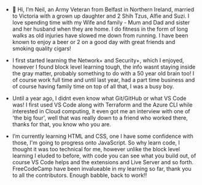- 👋 Hi, I’m Neil, an Army Veteran from Belfast in Northern Ireland, married to Victoria with a grown up daughter and 2 Shih Tzus, Alfie and Suzi.
    I love spending time with my Wife and family - Mum and Dad and sister and her husband when they are home. I do fitness in the form of long walks as old injuries have slowed me down from running.
    I have been known to enjoy a beer or 2 on a good day with great friends and smoking quality cigars!
  
-  I first started learning the Network+ and Security+, which I enjoyed, however I found block level learning tough, the info wasnt staying inside the gray matter, probably something to do with a 50 year old brain too!
   I of course work full time and until last year, had a part time business and of course having family time on top of all that, I was a busy boy.

-  Until a year ago, I didnt even know what Git/GitHub or what VS Code was! I first used VS Code along with Terraform and the Azure CLI while interested in Cloud computing, it even got me an interview with one of 'the big four', well that was really down to a friend who worked there, thanks for that, you know who you are. 

-  I’m currently learning HTML and CSS, one I have some confidence with those, I'm going to progress onto JavaScript. So why learn code, I thought it was too technical for me, however unlike the block level learning I eluded to before, with code you can see what you build out, of course VS Code helps and the extensions and Live Server and so forth. FreeCodeCamp have been invalueable in my learning so far, thank you to all the contributors.
   Enough babble, back to work!!



<!---
NeilD50/NeilD50 is a ✨ special ✨ repository because its `README.md` (this file) appears on your GitHub profile.
You can click the Preview link to take a look at your changes.
--->
